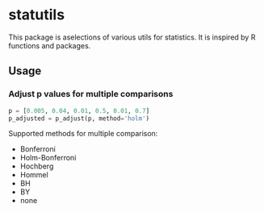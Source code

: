 # statutils

This package is aselections of various utils for statistics.
It is inspired by R functions and packages.

## Usage

### Adjust p values for multiple comparisons
```python
p = [0.005, 0.04, 0.01, 0.5, 0.01, 0.7]
p_adjusted = p_adjust(p, method='holm')
```

Supported methods for multiple comparison:
- Bonferroni
- Holm-Bonferroni
- Hochberg
- Hommel
- BH
- BY
- none

